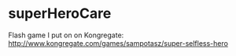superHeroCare
=============

Flash game I put on on Kongregate: http://www.kongregate.com/games/sampotasz/super-selfless-hero
